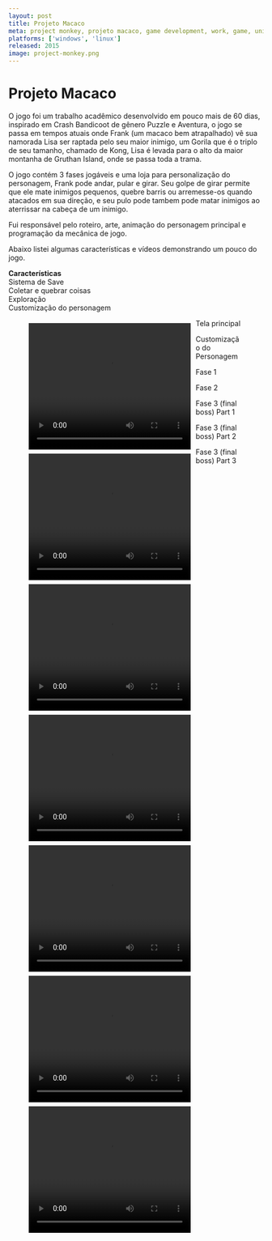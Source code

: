 ```yaml
---
layout: post
title: Projeto Macaco
meta: project monkey, projeto macaco, game development, work, game, unity
platforms: ['windows', 'linux']
released: 2015
image: project-monkey.png
---
```


# Projeto Macaco #

<p>O jogo foi um trabalho acadêmico desenvolvido em pouco mais de 60 dias, inspirado em Crash Bandicoot de gênero Puzzle e Aventura, o jogo se passa em tempos atuais onde Frank (um macaco bem atrapalhado) vê sua namorada Lisa ser raptada pelo seu maior inimigo, um Gorila que é o triplo de seu tamanho, chamado de Kong, Lisa é levada para o alto da maior montanha de Gruthan Island, onde se passa toda a trama.</p>

<p>O jogo contém 3 fases jogáveis e uma loja para personalização do personagem, Frank pode andar, pular e girar. Seu golpe de girar permite que ele mate inimigos pequenos, quebre barris ou arremesse-os quando atacados em sua direção, e seu pulo pode tambem pode matar inimigos ao aterrissar na cabeça de um inimigo.</p>

<p>Fui responsável pelo roteiro, arte, animação do personagem principal e programação da mecânica de jogo.</p>

</p>Abaixo listei algumas características e vídeos demonstrando um pouco do jogo.</p>


<b>Características</b><br/>
Sistema de Save<br/>
Coletar e quebrar coisas<br/>
Exploração<br/>
Customização do personagem<br/>

<figure>
    <video width="320" height="250" style="float:left;margin: 8px 10px 0 0" controls>
      <source src="http://yuriwithowsky.github.io/video/MAinScene.mp4" type="video/mp4">
    </video>
    <figcaption>Tela principal</figcaption>
</figure>

<figure>
    <video width="320" height="250" style="float:left;margin: 8px 10px 0 0" controls>
      <source src="http://yuriwithowsky.github.io/video/CustomScene.mp4" type="video/mp4">
    </video>
      <figcaption>Customização do Personagem</figcaption>
</figure>

<figure>
    <video width="320" height="250" style="float:left;margin: 8px 10px 0 0" controls>
      <source src="http://yuriwithowsky.github.io/video/Fase1Scene.mp4" type="video/mp4">
    </video>
  <figcaption>Fase 1</figcaption>
</figure>

<figure>
    <video width="320" height="250" style="float:left;margin: 8px 10px 0 0" controls>
      <source src="http://yuriwithowsky.github.io/video/Fase2Scene.mp4" type="video/mp4">
    </video>
  <figcaption>Fase 2</figcaption>
</figure>

<figure>
    <video width="320" height="250" style="float:left;margin: 8px 10px 0 0" controls>
      <source src="http://yuriwithowsky.github.io/video/Fase3pt1.mp4" type="video/mp4">
    </video>
  <figcaption>Fase 3 (final boss) Part 1</figcaption>
</figure>

<figure>
    <video width="320" height="250" style="float:left;margin: 8px 10px 0 0" controls>
      <source src="http://yuriwithowsky.github.io/video/Fase3pt2.mp4" type="video/mp4">
    </video>
  <figcaption>Fase 3 (final boss) Part 2</figcaption>
</figure>

<figure>
    <video width="320" height="250" style="float:left;margin: 8px 10px 0 0" controls>
      <source src="http://yuriwithowsky.github.io/video/Fase3pt3.mp4" type="video/mp4">
    </video>
  <figcaption>Fase 3 (final boss) Part 3</figcaption>
</figure>
